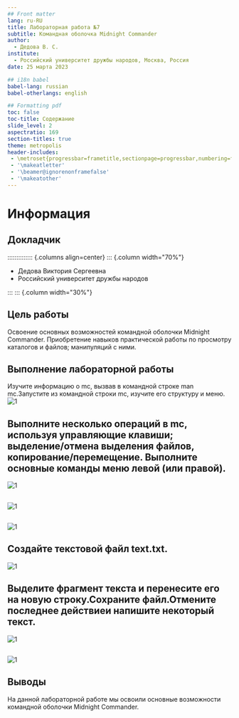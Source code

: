 ```yaml
---
## Front matter
lang: ru-RU
title: Лабораторная работа №7
subtitle: Командная оболочка Midnight Commander
author:
  - Дедова В. С.
institute:
  - Российский университет дружбы народов, Москва, Россия
date: 25 марта 2023

## i18n babel
babel-lang: russian
babel-otherlangs: english

## Formatting pdf
toc: false
toc-title: Содержание
slide_level: 2
aspectratio: 169
section-titles: true
theme: metropolis
header-includes:
 - \metroset{progressbar=frametitle,sectionpage=progressbar,numbering=fraction}
 - '\makeatletter'
 - '\beamer@ignorenonframefalse'
 - '\makeatother'
---
```


# Информация

## Докладчик

:::::::::::::: {.columns align=center}
::: {.column width="70%"}

  * Дедова Виктория Сергеевна
  * Российский университет дружбы народов

:::
::: {.column width="30%"}


## Цель работы

Освоение основных возможностей командной оболочки Midnight Commander. Приобретение навыков практической работы по просмотру каталогов и файлов; манипуляций с ними.

## Выполнение лабораторной работы
Изучите информацию о mc, вызвав в командной строке man mc.Запустите из командной строки mc, изучите его структуру и меню.
![1](/home/vsdedova/Изображения/1.png)

## Выполните несколько операций в mc, используя управляющие клавиши; выделение/отмена выделения файлов, копирование/перемещение. Выполните основные команды меню левой (или правой).

![1](/home/vsdedova/Изображения/6.jpg)

##

![1](/home/vsdedova/Изображения/67.jpg)

##

![1](/home/vsdedova/Изображения/78.jpg)

## Создайте текстовой файл text.txt.

![1](/home/vsdedova/Изображения/90.png)

## Выделите фрагмент текста и перенесите его на новую строку.Сохраните файл.Отмените последнее действиеи напишите некоторый текст.
![1](/home/vsdedova/Изображения/5.jpg)

##
![1](/home/vsdedova/Изображения/00.jpg)


## Выводы

На данной лабораторной работе мы освоили основные возможности командной оболочки  Midnight Commander.



